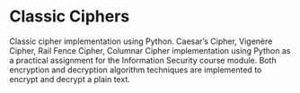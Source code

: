 # Classic Ciphers
 Classic cipher implementation using Python.
Caesar’s Cipher, Vigenère Cipher, Rail Fence Cipher, Columnar Cipher implementation using Python as a practical assignment for the Information Security course module. Both encryption and decryption algorithm techniques are implemented to encrypt and decrypt a plain text.
